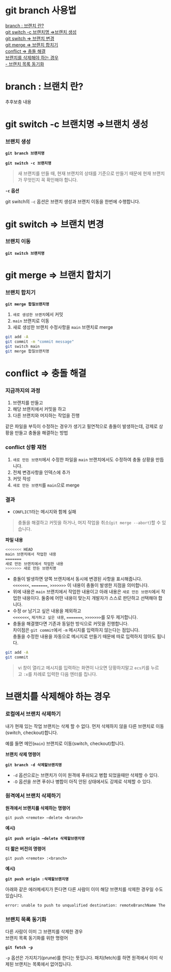 # git branch 사용법
[branch : 브랜치 란?](#branch--브랜치-란)  
[git switch -c 브랜치명 ⇒브랜치 생성](#git-switch--c-브랜치명-⇒브랜치-생성)  
[git switch ⇒ 브랜치 변경](#git-switch--브랜치-변경)  
[git merge ⇒ 브랜치 합치기](#git-merge-⇒-브랜치-합치기)  
[conflict ⇒ 충돌 해결](#conflict-⇒-충돌-해결)  
[브랜치를 삭제해야 하는 경우](#브랜치를-삭제해야-하는-경우)  
[ - 브랜치 목록 동기화](#브랜치-목록-동기화)  

# branch : 브랜치 란?

추후보충 내용  

# ****git switch -c 브랜치명 ⇒브랜치 생성****

### **브랜치 생성**

**`git branch 브랜치명`**  

**`git switch -c 브랜치명`**  

> 새 브랜치를 만들 때, 현재 브랜치의 상태를 기준으로 만들기 때문에 현재 브랜치가 무엇인지 꼭 확인해야 합니다.
> 

**`-c` 옵션**

git switch의 `-c` 옵션은 브랜치 생성과 브랜치 이동을 한번에 수행합니다.  

# ****git switch ⇒ 브랜치 변경****

### **브랜치 이동**

**`git switch 브랜치명`**  

# ****git merge ⇒ 브랜치 합치기****

### ****브랜치 합치기****

**`git merge 합칠브랜치명`**  

1. `새로 생성한 브랜치`에서 커밋  
2. `main` 브랜치로 이동  
3. 새로 생성한 브랜치 수정사항을 `main` 브랜치로 merge

```bash
git add -A
git commit -m "commit message"
git switch main  
git merge 합칠브랜치명  
```

# ****conflict ⇒ 충돌 해결****

### 지금까지의 과정

1. 브랜치를 만들고
2. 해당 브랜치에서 커밋을 하고
3. 다른 브랜치와 머지하는 작업을 진행

같은 파일을 부득이 수정하는 경우가 생기고 필연적으로 충돌이 발생하는데, 강제로 상황을 만들고 충돌을 해결하는 방법  

### conflict 상황 재현

1. `새로 만든 브랜치`에서 수정한 파일을 `main` 브랜치에서도 수정하여 충돌 상황을 만듭니다.  
2. 전체 변경사항을 인덱스에 추가
3. 커밋 작성
4. `새로 만든 브랜치`를 `main`으로 merge  

### 결과

- `CONFLICT`라는 메시지와 함께 실패

> 충돌을 해결하고 커밋을 하거나, 머지 작업을 취소(`git merge --abort`)할 수 있습니다.
> 

**파일 내용**  

```bash
<<<<<<< HEAD
main 브랜치에서 작업한 내용
=======
새로 만든 브랜치에서 작업한 내용
>>>>>>> 새로 만든 브랜치명
```

- 충돌이 발생하면 양쪽 브랜치에서 동시에 변경된 사항을 표시해줍니다.  
`<<<<<<<`, `=======`, `>>>>>>>` 이 내용이 충돌이 발생한 지점을 의미합니다.
- 위에 내용은 `main` 브랜치에서 작업한 내용이고 아래 내용은 `새로 만든 브랜치`에서 작업한 내용이다. 
둘중에 어떤 내용이 맞는지 개발자가 스스로 판단하고 선택해야 합니다.
- 수정 or 남기고 싶은 내용을 제외하고  
`<<<<<<<`, `제거하고 싶은 내용`, `=======`, `>>>>>>>`를 모두 제거합니다.
- 충돌을 해결했다면 기존과 동일한 방식으로 커밋을 진행합니다.  
차이점은 `git commit`에서 `-m` 메시지를 입력하지 않는다는 점입니다.  
충돌을 수정한 내용을 자동으로 메시지로 만들기 때문에 따로 입력하지 않아도 됩니다.

```bash
git add -A
git commit
```

> vi 창이 열리고 메시지를 입력하는 화면이 나오면 당황하지말고 `ecs`키를 누르고 `:x`를 차례로 입력한 다음 엔터를 칩니다.
> 

# ****브랜치를 삭제해야 하는 경우****

### **로컬에서 브랜치 삭제하기**

내가 현재 있는 작업 브랜치는 삭제 할 수 없다. 먼저 삭제하지 않을 다른 브랜치로 이동(switch, checkout)합니다.  

예를 들면 메인(`main`) 브랜치로 이동(switch, checkout)합니다.  

**브랜치 삭제 명령어**  

**`git branch -d 삭제할브랜치명`**  

- `-d` 옵션으로는 브랜치가 이미 원격에 푸쉬되고 병합 되었을때만 삭제할 수 있다.
- `-D` 옵션을 쓰면 푸쉬나 병합이 아직 안된 상태에서도 강제로 삭제할 수 있다.

### ****원격에서 브랜치 삭제하기****

**원격에서 브랜치를 삭제하는 명령어**  

`git push <remote> —delete <branch>`  

**예시)**  

**`git push origin —delete 삭제할브랜치명`**   

**더 짧은 버전의 명령어**  

`git push <remote> :<branch>`

**예시)**  

**`git push origin :삭제할브랜치명`**   

아래와 같은 에러메세지가 뜬다면 다른 사람이 이미 해당 브랜치를 삭제한 경우일 수도 있습니다.  

```bash
error: unable to push to unqualified destination: remoteBranchName The destination refspec neither matches an existing ref on the remote nor begins with refs/, and we are unable to guess a prefix based on the source ref. error: failed to push some refs to ‘git@repository_name'
```

### 브랜치 목록 동기화

다른 사람이 이미 그 브랜치를 삭제한 경우  
브랜치 목록 동기화를 위한 명령어  

**`git fetch -p`**  

`-p` 옵션은 가지치기(prune)를 한다는 뜻입니다. 패치(fetch)를 하면 원격에서 이미 삭제된 브랜치는 목록에서 없어집니다.